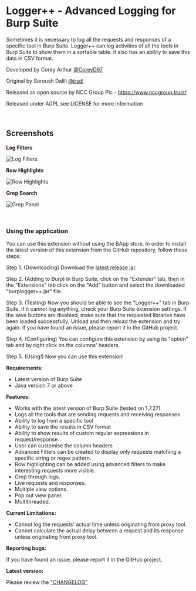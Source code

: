 Logger++ - Advanced Logging for Burp Suite
=======================
Sometimes it is necessary to log all the requests and responses of a specific tool in Burp Suite. Logger++ can log activities of all the tools in Burp Suite to show them in a sortable table. It also has an ability to save this data in CSV format.

Developed by Corey Arthur [@CoreyD97](https://twitter.com/CoreyD97)

Original by Soroush Dalili [@irsdl](https://twitter.com/irsdl)

Released as open source by NCC Group Plc - https://www.nccgroup.trust/

Released under AGPL see LICENSE for more information

<br />

Screenshots
----------------------

<b>Log Filters</b>

![Log Filters](https://i.imgur.com/mgWgcPT.jpg)

<b>Row Highlights</b>

![Row Highlights](https://i.imgur.com/xGYbx38g.jpg)

<b>Grep Search</b>

![Grep Panel](https://i.imgur.com/1ORZr4x.png)

<br />


### Using the application

You can use this extension without using the BApp store. In order to install the latest version of this extension from the GitHub repository, follow these steps:

Step 1. (Downloading) Download the [latest release jar](https://github.com/nccgroup/LoggerPlusPlus/releases/latest).

Step 2. (Adding to Burp) In Burp Suite, click on the "Extender" tab, then in the "Extensions" tab click on the "Add" button and select the downloaded "burplogger++.jar" file.

Step 3. (Testing) Now you should be able to see the "Logger++" tab in Burp Suite. If it cannot log anything, check your Burp Suite extension settings. If the save buttons are disabled, make sure that the requested libraries have been loaded successfully; Unload and then reload the extension and try again. If you have found an issue, please report it in the GitHub project.

Step 4. (Configuring) You can configure this extension by using its "option" tab and by right click on the columns' headers.

Step 5. (Using!) Now you can use this extension!

<b>Requirements:</b>
- Latest version of Burp Suite
- Java version 7 or above

<b>Features:</b>

- Works with the latest version of Burp Suite (tested on 1.7.27)
- Logs all the tools that are sending requests and receiving responses
- Ability to log from a specific tool
- Ability to save the results in CSV format
- Ability to show results of custom regular expressions in request/response
- User can customise the column headers
- Advanced Filters can be created to display only requests matching a specific string or regex pattern.
- Row highlighting can be added using advanced filters to make interesting requests more visible.
- Grep through logs.
- Live requests and responses.
- Multiple view options.
- Pop out view panel.
- Multithreaded.

<b>Current Limitations:</b>

- Cannot log the requests' actual time unless originating from proxy tool.
- Cannot calculate the actual delay between a request and its response unless originating from proxy tool.

<b>Reporting bugs:</b>

If you have found an issue, please report it in the GitHub project.

<b>Latest version:</b>

Please review the ["CHANGELOG"](CHANGELOG)
